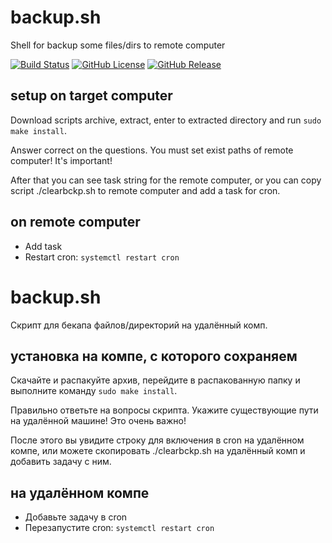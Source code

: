 # backup.sh
Shell for backup some files/dirs to remote computer

[![Build Status](https://travis-ci.org/nixscript/backup.sh.svg?branch=master)](https://travis-ci.org/nixscript/backup.sh)
[![GitHub License](https://img.shields.io/github/license/nixscript/backup.sh.svg)](https://github.com/nixscript/backup.sh/blob/master/LICENSE.md)
[![GitHub Release](https://img.shields.io/github/release/nixscript/backup.sh.svg)](https://github.com/nixscript/backup.sh/releases)

## setup on target computer
Download scripts archive, extract, enter to extracted directory and run `sudo make install`.

Answer correct on the questions. You must set exist paths of remote computer! It's important!

After that you can see task string for the remote computer, or you can copy script ./clearbckp.sh to remote computer and add a task for cron.

## on remote computer
* Add task
* Restart cron: `systemctl restart cron`

# backup.sh
Скрипт для бекапа файлов/директорий на удалённый комп.

## установка на компе, с которого сохраняем
Скачайте и распакуйте архив, перейдите в распакованную папку и выполните команду `sudo make install`.

Правильно ответьте на вопросы скрипта. Укажите существующие пути на удалённой машине! Это очень важно!

После этого вы увидите строку для включения в cron на удалённом компе, или можете скопировать ./clearbckp.sh на удалённый комп и добавить задачу с ним.

## на удалённом компе
* Добавьте задачу в cron
* Перезапустите cron: `systemctl restart cron`
